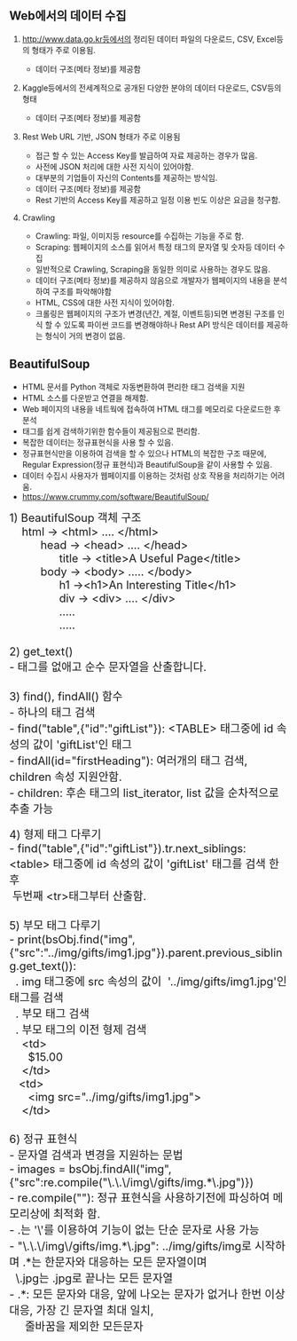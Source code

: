 ## Web에서의 데이터 수집

1. http://www.data.go.kr등에서의 정리된 데이터 파일의 다운로드, CSV, Excel등의 형태가 주로 이용됨.
   - 데이터 구조(메타 정보)를 제공함

2. Kaggle등에서의 전세계적으로 공개된 다양한 분야의 데이터 다운로드, CSV등의 형태
   - 데이터 구조(메타 정보)를 제공함
   
3. Rest Web URL 기반, JSON 형태가 주로 이용됨
   - 접근 할 수 있는 Access Key를 발급하여 자료 제공하는 경우가 많음.
   - 사전에 JSON 처리에 대한 사전 지식이 있어야함.
   - 대부분의 기업들이 자신의 Contents를 제공하는 방식임.
   - 데이터 구조(메타 정보)를 제공함
   - Rest 기반의 Access Key를 제공하고 일정 이용 빈도 이상은 요금을 청구함.

4. Crawling
   - Crawling: 파일, 이미지등 resource를 수집하는 기능을 주로 함.
   - Scraping: 웹페이지의 소스를 읽어서 특정 태그의 문자열 및 숫자등 데이터 수집
   - 일반적으로 Crawling, Scraping을 동일한 의미로 사용하는 경우도 많음.
   - 데이터 구조(메타 정보)를 제공하지 않음으로 개발자가 웹페이지의 내용을 분석하여 구조를 파악해야함
   - HTML, CSS에 대한 사전 지식이 있어야함.
   - 크롤링은 웹페이지의 구조가 변경(년간, 계절, 이벤트등)되면 변경된 구조를 인식 할 수 있도록
     파이썬 코드를 변경해야하나 Rest API 방식은 데이터를 제공하는 형식이 거의 변경이 없음.
 
 
## BeautifulSoup
- HTML 문서를 Python 객체로 자동변환하여 편리한 태그 검색을 지원
- HTML 소스를 다운받고 연결을 해제함.
- Web 페이지의 내용을 네트웍에 접속하여 HTML 태그를 메모리로 다운로드한 후 분석
- 태그를 쉽게 검색하기위한 함수들이 제공됨으로 편리함.
- 복잡한 데이터는 정규표현식을 사용 할 수 있음.
- 정규표현식만을 이용하여 검색을 할 수 있으나 HTML의 복잡한 구조 때문에,
  Regular Expression(정규 표현식)과 BeautifulSoup을 같이 사용할 수 있음.
- 데이터 수집시 사용자가 웹페이지를 이용하는 것처럼 상호 작용을 처리하기는 어려움.
- https://www.crummy.com/software/BeautifulSoup/
<div><span style="font-size:20px">1) BeautifulSoup 객체 구조</span></div>

<div><span style="font-size:20px">&nbsp; &nbsp; html &rarr; &lt;html&gt; .... &lt;/html&gt;</span></div>

<div><span style="font-size:20px">&nbsp; &nbsp; &nbsp; &nbsp; &nbsp; head &rarr; &lt;head&gt; .... &lt;/head&gt;</span></div>

<div><span style="font-size:20px">&nbsp; &nbsp; &nbsp; &nbsp; &nbsp; &nbsp; &nbsp; &nbsp; title &rarr; &lt;title&gt;A Useful Page&lt;/title&gt;</span></div>

<div><span style="font-size:20px">&nbsp; &nbsp; &nbsp; &nbsp; &nbsp; body &rarr; &lt;body&gt; ..... &lt;/body&gt;</span></div>

<div><span style="font-size:20px">&nbsp; &nbsp; &nbsp; &nbsp; &nbsp; &nbsp; &nbsp; &nbsp; h1 &rarr;&lt;h1&gt;An Interesting Title&lt;/h1&gt;</span></div>

<div><span style="font-size:20px">&nbsp; &nbsp; &nbsp; &nbsp; &nbsp; &nbsp; &nbsp; &nbsp; div &rarr; &lt;div&gt; .... &lt;/div&gt;<br />
&nbsp; &nbsp; &nbsp; &nbsp; &nbsp; &nbsp; &nbsp; &nbsp; .....<br />
&nbsp; &nbsp; &nbsp; &nbsp; &nbsp; &nbsp; &nbsp; &nbsp; .....<br />
&nbsp;&nbsp;<br />
2)&nbsp;get_text()<br />
- 태그를 없애고 순수 문자열을 산출합니다.<br />
&nbsp;&nbsp;</span>

<div><span style="font-size:20px">3)&nbsp;find(),&nbsp;findAll()&nbsp;함수</span></div>

<div><span style="font-size:20px">- 하나의 태그 검색</span></div>

<div><span style="font-size:20px">- find(&quot;table&quot;,{&quot;id&quot;:&quot;giftList&quot;}): &lt;TABLE&gt; 태그중에 id 속성의 값이 &#39;giftList&#39;인 태그<br />
- findAll(id=&quot;firstHeading&quot;): 여러개의 태그 검색, children 속성 지원안함.</span></div>

<div><span style="font-size:20px">- children: 후손 태그의 list_iterator, list 값을 순차적으로 추출 가능</span><br />
&nbsp;
<div><span style="font-size:20px">4)&nbsp;형제 태그 다루기</span></div>

<div><span style="font-size:20px">- find(&quot;table&quot;,{&quot;id&quot;:&quot;giftList&quot;}).tr.next_siblings: &lt;table&gt; 태그중에 id 속성의 값이 &#39;giftList&#39; 태그를 검색 한 후</span></div>

<div><span style="font-size:20px">&nbsp;두번째 &lt;tr&gt;태그부터 산출함.</span></div>
<span style="font-size:20px"> &nbsp;</span>

<div><span style="font-size:20px">5)&nbsp;부모 태그 다루기</span></div>

<div><span style="font-size:20px">- print(bsObj.find(&quot;img&quot;,{&quot;src&quot;:&quot;../img/gifts/img1.jpg&quot;}).parent.previous_sibling.get_text()):</span></div>

<div><span style="font-size:20px">&nbsp; . img 태그중에 src 속성의 값이 &nbsp;&#39;../img/gifts/img1.jpg&#39;인 태그를 검색</span></div>

<div><span style="font-size:20px">&nbsp; . 부모 태그 검색</span></div>

<div><span style="font-size:20px">&nbsp; . 부모 태그의 이전 형제 검색</span></div>

<div><span style="font-size:20px">&nbsp; &nbsp; &lt;td&gt;</span></div>

<div><span style="font-size:20px">&nbsp; &nbsp; &nbsp; $15.00</span></div>

<div><span style="font-size:20px">&nbsp; &nbsp; &lt;/td&gt;</span></div>

<div><span style="font-size:20px">&nbsp; &nbsp;&lt;td&gt;</span></div>

<div><span style="font-size:20px">&nbsp; &nbsp; &nbsp; &lt;img src=&quot;../img/gifts/img1.jpg&quot;&gt;</span></div>

<div><span style="font-size:20px">&nbsp; &nbsp; &lt;/td&gt;</span></div>
</div>
<span style="font-size:20px"> &nbsp;</span>

<div><span style="font-size:20px">6)&nbsp;정규 표현식<br />
- 문자열 검색과 변경을 지원하는 문법</span></div>

<div><span style="font-size:20px">- images = bsObj.findAll(&quot;img&quot;, {&quot;src&quot;:re.compile(&quot;\.\.\/img\/gifts/img.*\.jpg&quot;)})</span></div>

<div><span style="font-size:20px">- re.compile(&quot;&quot;): 정규 표현식을 사용하기전에 파싱하여 메모리상에 최적화 함.&nbsp;<br />
- .는 &#39;\&#39;를 이용하여 기능이 없는 단순 문자로 사용 가능</span></div>

<div><span style="font-size:20px">- &quot;\.\.\/img\/gifts/img.*\.jpg&quot;: ../img/gifts/img로 시작하며 .*는 한문자와 대응하는 모든 문자열이며</span></div>

<div><span style="font-size:20px">&nbsp; \.jpg는 .jpg로 끝나는 모든 문자열</span></div>

<div><span style="font-size:20px">- .*: 모든 문자와 대응, 앞에 나오는 문자가 없거나 한번 이상 대응, 가장 긴 문자열 최대 일치,</span></div>

<div><span style="font-size:20px">&nbsp; &nbsp; &nbsp;줄바꿈을 제외한 모든문자</span></div>
</div>

<div><br />
&nbsp;</div>
